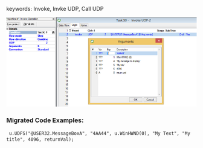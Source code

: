﻿keywords: Invoke, Invke UDP, Call UDP

![Invoke U D P](InvokeUDP.png)

### Migrated Code Examples:

```csdiff
 u.UDFS("@USER32.MessageBoxA", "4AA44", u.WinHWND(0), "My Text", "My title", 4096, returnVal);
```
